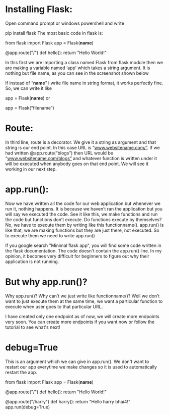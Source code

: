 # Installing Flask:
Open command prompt or windows powershell and write

pip install flask
The most basic code in flask is:

from flask import Flask
app = Flask(__name__)

@app.route("/")
def hello():
    return "Hello World!"

In this first we are importing a class named Flask from flask module then we are making a variable named ‘app’ which takes a string argument. It is nothing but file name, as you can see in the screenshot shown below

If instead of “__name__” i write file name in string format, it works perfectly fine. So, we can write it like

app = Flask(__name__)
or

app = Flask(“filename”)

# Route:
In third line, route is a decorator. We give it a string as argument and that string is our end point. In this case URL is “www.websitename.com/”. If we had written @app.route(“blogs”) then URL would be “www.websitename.com/blogs” and whatever function is written under it will be executed when anybody goes on that end point. We will see it working in our next step.

# app.run():
Now we have written all the code for our web application but whenever we run it, nothing happens. It is because we haven’t ran the application but you will say we executed the code. See it like this, we make functions and run the code but functions don’t execute. Do functions execute by themselves? No, we have to execute them by writing like this functionname(). app.run() is like that, we are making functions but they are just there, not executed. So to execute them we need to write app.run()

If you google search "Minimal flask app", you will find some code written in the flask documentation. The code doesn't contain the app.run() line. In my opinion, it becomes very difficult for beginners to figure out why their application is not running.

# But why app.run()?
Why app.run()? Why can’t we just write like functionname()? Well we don’t want to just execute them at the same time, we want a particular function to execute when user goes to that particular URL.

I have created only one endpoint as of now, we will create more endpoints very soon. You can create more endpoints if you want now or follow the tutorial to see what's next! 

# debug=True
This is an argument which we can give in app.run(). We don't want to restart our app everytime we make changes so it is used to automatically restart the app.

from flask import Flask
app = Flask(__name__)

@app.route("/")
def hello():
    return "Hello World!"

@app.route("/harry")
def harry():
    return "Hello harry bhai4!"
app.run(debug=True)
